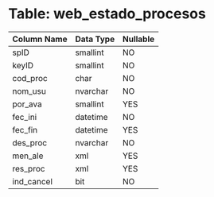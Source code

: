 # Table: web_estado_procesos

| Column Name | Data Type | Nullable |
|-------------|-----------|----------|
| spID | smallint | NO |
| keyID | smallint | NO |
| cod_proc | char | NO |
| nom_usu | nvarchar | NO |
| por_ava | smallint | YES |
| fec_ini | datetime | NO |
| fec_fin | datetime | YES |
| des_proc | nvarchar | NO |
| men_ale | xml | YES |
| res_proc | xml | YES |
| ind_cancel | bit | NO |
